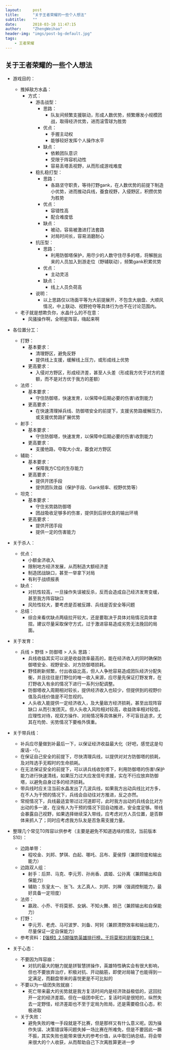 ```yaml
---
layout:     post
title:      "关于王者荣耀的一些个人想法"
subtitle:   ""
date:       2018-03-10 11:47:15
author:     "ZhengWeihao"
header-img: "imgs/post-bg-default.jpg"
tags:
    - 王者荣耀
---
```


关于王者荣耀的一些个人想法
---

* 游戏目的：
  * 推掉敌方水晶：
    * 方式：
      * 游击战型：
        * 思路：
          * 队友间频繁支援联动，形成人数优势，频繁爆发小规模团战，取得经济优势，进而滚雪球为胜势
        * 优点：
          * 手握主动权
          * 能够较好发挥个人操作水平
        * 缺点：
          * 依赖团队意识
          * 受限于阵容机动性
          * 容易丢塔丢视野，从而形成游戏难度
      * 稳扎稳打型：
        * 思路：
          * 各路坚守职责，等待打野gank，在人数优势的前提下制造小优势，进而推动兵线，蚕食视野，入侵野区，积攒优势为胜势
        * 优点：
          * 容错性高
          * 配合难度低
        * 缺点：
          * 被动，容易被激进打法套路
          * 对局时间长，容易消磨耐心
      * 抗压型：
        * 思路：
          * 利用防御塔保护，用尽少的人数守住尽多的塔，将解脱出来的人员加入到游走位（野辅联动），频繁gank积累优势
        * 优点：
          * 主动灵活
        * 缺点：
          * 线上人员负荷高
      * 说明：
        * 以上思路仅以场面平等为大前提展开，不包含大崩盘、大顺风情况，中上联动、视野抢夺等具体行为也不在讨论范围内。
  * 老子就是想欺负你，水晶什么的不在意：
    * 风骚操作啊，全明星阵容，嗨起来啊
* 各位置分工：
  * 打野：
    * 基本要求：
      * 清理野区，避免反野
      * 提供线上支援，缓解线上压力，或形成线上优势
    * 更高要求：
      * 入侵对方野区，形成经济差，甚至人头差（形成我方优于对方的差额，而不是对方优于我方的差额）
  * 法师：
    * 基本要求：
      * 守住防御塔，快速发育，以保障中后期必要的伤害\收割能力
    * 更高要求：
      * 在快速清理掉兵线、防御塔安全的前提下，支援劣势路缓解压力，或支援优势路扩展优势
  * 射手：
    * 基本要求：
      * 守住防御塔，快速发育，以保障中后期必要的伤害\收割能力
    * 更高要求：
      * 支援他路，夺取大小龙，蚕食对方野区
  * 辅助：
    * 基本要求：
      * 保障我方C位的生存能力
    * 更高要求：
      * 提供开团手段
      * 提供团队效益（保护手段、Gank频率、视野优势等）
  * 坦克：
    * 基本要求：
      * 守住劣势路防御塔
      * 团战吸收足够多的伤害，提供到后排优良的输出环境
    * 更高要求：
      * 提供开团手段
      * 提供一定的伤害能力
* 关于杀人：
  * 优点：
    * 小额金济收入
    * 限制地方经济发展，从而制造大额经济差
    * 制造团战缺口，甚至一举拿下对局
    * 有利于战绩报表
  * 缺点：
    * 对抗性较高，一旦操作失误被反杀，反而会造成自己经济发育变缓，甚至我方阵容缺口
    * 风险性较大，要考虑是否被反蹲、兵线是否安全等问题
  * 总结：
    * 综合来看优缺点两级拉开较大，还是要取决于具体对局情况具体拿捏。建议尽量采取保守方式，过于激进容易造成劣势无法挽回的局面。
* 关于发育：
  * 兵线 > 野怪 > 防御塔 > 人头 思路：
    * 兵线收益其实可以说是收益效率最高的，能在经济收入的同时确保防御塔安全、视野安全、对方防御塔损耗。
    * 野怪刷新频繁，付出收益比高，但人人争抢容易造成团队经济分配失衡，并且往往是打野位的唯一收入来源，应尽量先保证打野发育，在打野收入有余的情况下进行一系列分配调整。
    * 防御塔收入周期相对较长，提供经济收入也较少，但提供到的视野价值及兵线价值是不可忽视的。
    * 人头收入能提供一定经济收入，及大量敌方经济损耗，甚至出现阵容缺口 从而引发团灭。但人头收入风险相对较高，收益效率相对较低，应理性对待，视双方操作、对局情况等具体展开，不可盲目追求，尤其在均势、劣势情况下要格外慎重。
* 关于带兵线：
  * 补兵应尽量做到补最后一下，以保证经济收益最大化（好吧，感觉这是句废话- -!）。
  * 在保证自己安全的前提下，尽快清理兵线，以提供对对方防御塔的损耗，及对阵选手无暇时的生命损耗。
  * 在无法保证安全的前提下，可以讲兵线收到塔下，利用防御塔的伤害\保护能力进行快速清线，如果压力过大应发信号求援，实在不行应放弃防御塔，以避免自身过多的经济损耗。
  * 带兵线时应关注当前水晶发出了几波兵线，如果我方出动兵线比对方多，在不人为干预的情况下，兵线会自动往对方推进，反之亦然。
  * 常规情况下，兵线最适宜带过过河道即可，此时我方出动的兵线会比对方出动的多一波，在没有人为干预的情况下回自动推进，安全度足够。带线会暴露自己视野，如果选择继续深入带线，应考虑对方人员位置，是否群体来抓人了；同时应考虑我方队友是否急需支援力量。
* 整理几个常见T0阵容以供参考（主要是避免不知道选啥的情况，当前版本S10）：
  * 边路单带：
    * 程咬金、刘邦、梦琪、白起、哪吒、吕布、夏侯惇（兼顾坦度和输出能力）
  * 边路双人组：
    * 射手：后羿、马克、李元芳、孙尚香、虞姬、公孙离（兼顾输出和自保能力）
    * 辅助：东皇太一、张飞、太乙真人、刘邦、刘禅（强调控制能力，最好具备一定坦度）
  * 法师：
    * 嬴政、小乔、干将莫邪、女娲、不知火舞、妲己（兼顾输出和自保能力）
  * 打野：
    * 李元芳、老虎、马可波罗、刘备、阿轲（兼顾清野效率和输出能力，尽量保证一定自保能力）
  * 参考资料：[【强榜】2.5期强势英雄排行榜，干将莫邪刘邦强势归来！](http://mp.weixin.qq.com/s/QCeK710p5BYxFjXZUabdIQ)


* 关于心态：
  * 不要因为阵容崩：
    * 对抗的最大的魅力就是拼智慧拼操作，英雄特性确实会有很大影响，但也不要放弃治疗，积极对抗、开动脑筋，即使对局输了也能得到一定满足，而翻盘带来的喜悦更是不可比拟的
  * 不要以为一级团失败就崩：
    * 死亡带来最大的劣势就是我方复活时间内是经济效益极低的，这回拉开一定的经济差距。但在一级团中死亡，复活时间是很短的，纵然失去一定野怪，经济差距也不至于定局为败局，还是需要稳住心态，积极进取
  * 关于失败：
    * 避免失败的唯一手段就是不比赛，但是那样又有什么意义呢。因为操作失误、决策错误等问题失掉一场比赛在所难免，但是不要因此一蹶不振，其实失败也能带来很大的参考价值，从中取归纳总结，将会带来很大的个人收获，从而帮助自己下次离胜算更进一步

